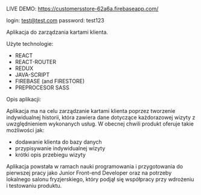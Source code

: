 LIVE DEMO: https://customersstore-62a6a.firebaseapp.com/

login: test@test.com
password: test123

Aplikacja do zarządzania kartami klienta.

Użyte technologie:

* REACT
* REACT-ROUTER
* REDUX
* JAVA-SCRIPT
* FIREBASE (and FIRESTORE)
* PREPROCESOR SASS

Opis aplikacji:

Aplikacja ma na celu zarządzanie kartami klienta poprzez tworzenie indywidualnej historii, która zawiera dane dotyczące każdorazowej wizyty z uwzględnieniem wykonanych usług.
W obecnej chwili produkt oferuje takie możliwości jak:

- dodawanie klienta do bazy danych
- przypisywanie indywidualnej wizyty
- krótki opis przebiegu wizyty

Aplikacja powstała w ramach nauki programowania i przygotowania do pierwszej pracy jako Junior Front-end Developer oraz na potrzeby lokalnego salonu fryzjerskiego, który podjął się współpracy przy wdrożeniu i testowaniu produktu.
